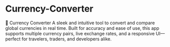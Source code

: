 # Currency-Converter
💱 Currency Converter A sleek and intuitive tool to convert and compare global currencies in real time. Built for accuracy and ease of use, this app supports multiple currency pairs, live exchange rates, and a responsive UI—perfect for travelers, traders, and developers alike.
